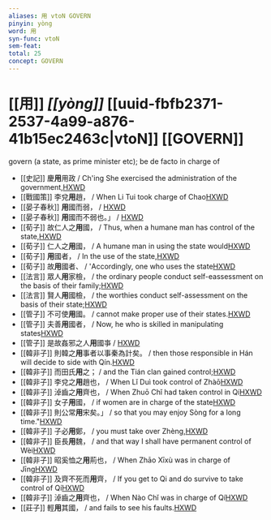 ```yaml
---
aliases: 用 vtoN GOVERN
pinyin: yòng
word: 用
syn-func: vtoN
sem-feat: 
total: 25
concept: GOVERN 
---
```

# [[用]] *[[yòng]]*  [[uuid-fbfb2371-2537-4a99-a876-41b15ec2463c|vtoN]] [[GOVERN]]
govern (a state, as prime minister etc); be de facto in charge of
 - [[史記]] 慶**用**用政
                     / Ch'ing She exercised the administration of the government,[HXWD](https://hxwd.org/textview.html?location=KR2a0001_tls_032-62a.8)
 - [[戰國策]] 李兌**用**趙， / When Li Tui took charge of Chao[HXWD](https://hxwd.org/textview.html?location=KR2e0003_tls_084-1a.48)
 - [[晏子春秋]] **用**國而弱， / [HXWD](https://hxwd.org/textview.html?location=KR2g0003_tls_003-46a.3)
 - [[晏子春秋]] **用**國而不弱也。」 / [HXWD](https://hxwd.org/textview.html?location=KR2g0003_tls_003-47a.1)
 - [[荀子]] 故仁人之**用**國， / Thus, when a humane man has control of the state,[HXWD](https://hxwd.org/textview.html?location=KR3a0002_tls_010-18a.56)
 - [[荀子]] 仁人之**用**國， / A humane man in using the state would[HXWD](https://hxwd.org/textview.html?location=KR3a0002_tls_010-18a.6)
 - [[荀子]] **用**國者， / In the use of the state,[HXWD](https://hxwd.org/textview.html?location=KR3a0002_tls_011-14a.2)
 - [[荀子]] 故**用**國者、 / 'Accordingly, one who uses the state[HXWD](https://hxwd.org/textview.html?location=KR3a0002_tls_011-1a.21)
 - [[法言]] 眾人**用**家檢， / the ordinary people conduct self-eassessment on the basis of their family;[HXWD](https://hxwd.org/textview.html?location=KR3a0009_tls_003-21a.20)
 - [[法言]] 賢人**用**國檢， / the worthies conduct self-assessment on the basis of their state;[HXWD](https://hxwd.org/textview.html?location=KR3a0009_tls_003-21a.21)
 - [[管子]] 不可使**用**國。 / cannot make proper use of their states.[HXWD](https://hxwd.org/textview.html?location=KR3c0001_tls_005-18a.9)
 - [[管子]] 夫善**用**國者， / Now, he who is skilled in manipulating states[HXWD](https://hxwd.org/textview.html?location=KR3c0001_tls_009-73a.2)
 - [[管子]] 是故姦邪之人**用**國亊 / [HXWD](https://hxwd.org/textview.html?location=KR3c0001_tls_015-158a.7)
 - [[韓非子]] 則韓之**用**事者以事秦為計矣。 / then those responsible in Hán will decide to side with Qín.[HXWD](https://hxwd.org/textview.html?location=KR3c0005_tls_002-19a.4)
 - [[韓非子]] 而田氏**用**之； / and the Tián clan gained control;[HXWD](https://hxwd.org/textview.html?location=KR3c0005_tls_011-24a.5)
 - [[韓非子]] 李兌之**用**趙也， / When Lǐ Duì took control of Zhàō[HXWD](https://hxwd.org/textview.html?location=KR3c0005_tls_014-77a.3)
 - [[韓非子]] 淖齒之**用**齊也， / When Zhuō Chǐ had taken control in Qí[HXWD](https://hxwd.org/textview.html?location=KR3c0005_tls_014-77a.5)
 - [[韓非子]] 女子**用**國， / if women are in charge of the state[HXWD](https://hxwd.org/textview.html?location=KR3c0005_tls_015-35a.6)
 - [[韓非子]] 則公常**用**宋矣。」 / so that you may enjoy Sòng for a long time."[HXWD](https://hxwd.org/textview.html?location=KR3c0005_tls_023-37a.9)
 - [[韓非子]] 子必**用**鄭， / you must take over Zhèng,[HXWD](https://hxwd.org/textview.html?location=KR3c0005_tls_030-45a.6)
 - [[韓非子]] 臣長**用**魏， / and that way I shall have permanent control of Wèi[HXWD](https://hxwd.org/textview.html?location=KR3c0005_tls_031-42a.7)
 - [[韓非子]] 昭奚恤之**用**荊也， / When Zhāo Xīxù was in charge of Jīng[HXWD](https://hxwd.org/textview.html?location=KR3c0005_tls_031-65a.2)
 - [[韓非子]] 及齊不死而**用**齊， / If you get to Qi and do survive to take control of Qí[HXWD](https://hxwd.org/textview.html?location=KR3c0005_tls_033-100a.10)
 - [[韓非子]] 淖齒之**用**齊也， / When Nào Chǐ was in charge of Qí[HXWD](https://hxwd.org/textview.html?location=KR3c0005_tls_035-75a.2)
 - [[莊子]] 輕**用**其國， / and fails to see his faults.[HXWD](https://hxwd.org/textview.html?location=KR5c0126_tls_004-1a.15)